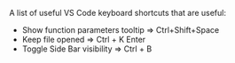 A list of useful VS Code keyboard shortcuts that are useful:
- Show function parameters tooltip => Ctrl+Shift+Space 
- Keep file opened => Ctrl + K Enter
- Toggle Side Bar visibility => Ctrl + B
